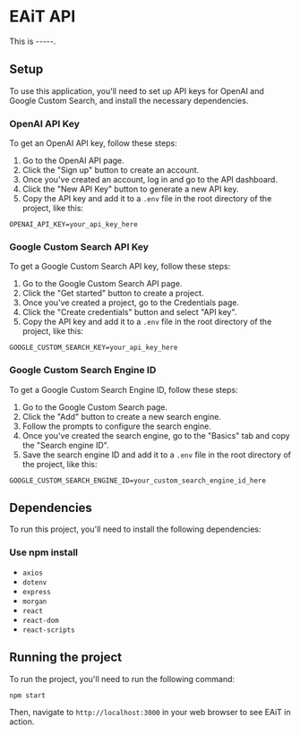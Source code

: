 # EAiT API

This is -----.

## Setup

To use this application, you'll need to set up API keys for OpenAI and Google Custom Search, and install the necessary dependencies.

### OpenAI API Key

To get an OpenAI API key, follow these steps:

1. Go to the OpenAI API page.
2. Click the "Sign up" button to create an account.
3. Once you've created an account, log in and go to the API dashboard.
4. Click the "New API Key" button to generate a new API key.
5. Copy the API key and add it to a `.env` file in the root directory of the project, like this:

```
OPENAI_API_KEY=your_api_key_here
```

### Google Custom Search API Key

To get a Google Custom Search API key, follow these steps:

1. Go to the Google Custom Search API page.
2. Click the "Get started" button to create a project.
3. Once you've created a project, go to the Credentials page.
4. Click the "Create credentials" button and select "API key".
5. Copy the API key and add it to a `.env` file in the root directory of the project, like this:

```
GOOGLE_CUSTOM_SEARCH_KEY=your_api_key_here
```

### Google Custom Search Engine ID

To get a Google Custom Search Engine ID, follow these steps:

1. Go to the Google Custom Search page.
2. Click the "Add" button to create a new search engine.
3. Follow the prompts to configure the search engine.
4. Once you've created the search engine, go to the "Basics" tab and copy the "Search engine ID".
5. Save the search engine ID and add it to a `.env` file in the root directory of the project, like this:

```
GOOGLE_CUSTOM_SEARCH_ENGINE_ID=your_custom_search_engine_id_here
```

## Dependencies

To run this project, you'll need to install the following dependencies:

### Use npm install

- `axios`
- `dotenv`
- `express`
- `morgan`
- `react`
- `react-dom`
- `react-scripts`

## Running the project

To run the project, you'll need to run the following command:

```
npm start
```

Then, navigate to `http://localhost:3000` in your web browser to see EAiT in action.
